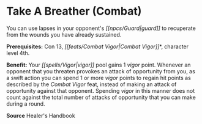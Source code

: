 ﻿---
cssclass: [feats]

---
# Take A Breather (Combat)

You can use lapses in your opponent's _[[npcs/Guard|guard]]_ to recuperate from the wounds you have already sustained.

**Prerequisites:** Con 13, _[[feats/Combat Vigor|Combat Vigor]]_*, character level 4th.

**Benefit:** Your _[[spells/Vigor|vigor]]_ pool gains 1 _vigor_ point. Whenever an opponent that you threaten provokes an attack of opportunity from you, as a swift action you can spend 1 or more _vigor_ points to regain hit points as described by the _Combat Vigor_ feat, instead of making an attack of opportunity against that opponent. Spending _vigor_ in this manner does not count against the total number of attacks of opportunity that you can make during a round.

**Source** Healer's Handbook